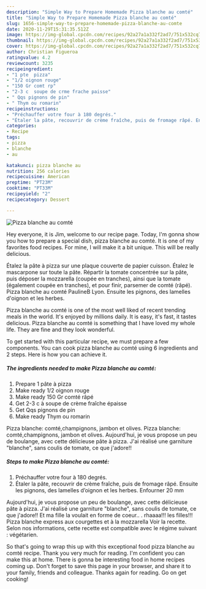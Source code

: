```yaml
---
description: "Simple Way to Prepare Homemade Pizza blanche au comté"
title: "Simple Way to Prepare Homemade Pizza blanche au comté"
slug: 1656-simple-way-to-prepare-homemade-pizza-blanche-au-comte
date: 2020-11-29T15:31:35.512Z
image: https://img-global.cpcdn.com/recipes/92a27a1a332f2ad7/751x532cq70/pizza-blanche-au-comte-photo-principale-de-la-recette.jpg
thumbnail: https://img-global.cpcdn.com/recipes/92a27a1a332f2ad7/751x532cq70/pizza-blanche-au-comte-photo-principale-de-la-recette.jpg
cover: https://img-global.cpcdn.com/recipes/92a27a1a332f2ad7/751x532cq70/pizza-blanche-au-comte-photo-principale-de-la-recette.jpg
author: Christian Figueroa
ratingvalue: 4.2
reviewcount: 3235
recipeingredient:
- "1 pte  pizza"
- "1/2 oignon rouge"
- "150 Gr comt rp"
- "2-3 c  soupe de crme frache paisse"
- " Qqs pignons de pin"
- " Thym ou romarin"
recipeinstructions:
- "Préchauffer votre four à 180 degrés."
- "Étaler la pâte, recouvrir de crème fraîche, puis de fromage râpé. Ensuite les pignons, des lamelles d’oignon et les herbes. Enfourner 20 mm"
categories:
- Recipe
tags:
- pizza
- blanche
- au

katakunci: pizza blanche au 
nutrition: 256 calories
recipecuisine: American
preptime: "PT23M"
cooktime: "PT33M"
recipeyield: "2"
recipecategory: Dessert

---
```



![Pizza blanche au comté](https://img-global.cpcdn.com/recipes/92a27a1a332f2ad7/751x532cq70/pizza-blanche-au-comte-photo-principale-de-la-recette.jpg)

Hey everyone, it is Jim, welcome to our recipe page. Today, I'm gonna show you how to prepare a special dish, pizza blanche au comté. It is one of my favorites food recipes. For mine, I will make it a bit unique. This will be really delicious.

Étalez la pâte à pizza sur une plaque couverte de papier cuisson. Étalez le mascarpone sur toute la pâte. Répartir la tomate concentrée sur la pâte, puis déposer la mozzarella (coupée en tranches), ainsi que la tomate (également coupée en tranches), et pour finir, parsemer de comté (râpé). Pizza blanche au comté PaulineB Lyon. Ensuite les pignons, des lamelles d&#39;oignon et les herbes.

Pizza blanche au comté is one of the most well liked of recent trending meals in the world. It's enjoyed by millions daily. It is easy, it's fast, it tastes delicious. Pizza blanche au comté is something that I have loved my whole life. They are fine and they look wonderful.


To get started with this particular recipe, we must prepare a few components. You can cook pizza blanche au comté using 6 ingredients and 2 steps. Here is how you can achieve it.

<!--inarticleads1-->

##### The ingredients needed to make Pizza blanche au comté:

1. Prepare 1 pâte à pizza
1. Make ready 1/2 oignon rouge
1. Make ready 150 Gr comté râpé
1. Get 2-3 c à soupe de crème fraîche épaisse
1. Get  Qqs pignons de pin
1. Make ready  Thym ou romarin


Pizza blanche: comté,champignons, jambon et olives. Pizza blanche: comté,champignons, jambon et olives. Aujourd&#39;hui, je vous propose un peu de boulange, avec cette délicieuse pâte à pizza. J&#39;ai réalisé une garniture &#34;blanche&#34;, sans coulis de tomate, ce que j&#39;adore!! 

<!--inarticleads2-->

##### Steps to make Pizza blanche au comté:

1. Préchauffer votre four à 180 degrés.
1. Étaler la pâte, recouvrir de crème fraîche, puis de fromage râpé. Ensuite les pignons, des lamelles d’oignon et les herbes. Enfourner 20 mm


Aujourd&#39;hui, je vous propose un peu de boulange, avec cette délicieuse pâte à pizza. J&#39;ai réalisé une garniture &#34;blanche&#34;, sans coulis de tomate, ce que j&#39;adore!! Et ma fille la voulait en forme de coeur.. . rhaaaa!!! les filles!!! Pizza blanche express aux courgettes et à la mozzarella Voir la recette. Selon nos informations, cette recette est compatible avec le régime suivant : végétarien. 

So that's going to wrap this up with this exceptional food pizza blanche au comté recipe. Thank you very much for reading. I'm confident you can make this at home. There is gonna be interesting food in home recipes coming up. Don't forget to save this page in your browser, and share it to your family, friends and colleague. Thanks again for reading. Go on get cooking!
